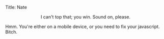 Title: Nate

<p style="text-align:center;">I can't top that; you win. Sound on, please.</p>  
  
  


<script type="text/javascript" src="/static/extras/swfobject.js"></script> <script type="text/javascript"> swfobject.embedSWF("/static/swf/FUUUUUUUUUUUUUUUUUUUUUUUUUCK.swf", "myContent", "634", "300", "9.0.0"); </script> <div id="myContent"> 
<p>Hmm. You're either on a mobile device, or you need to fix your javascript. Bitch.</p>
</div>

